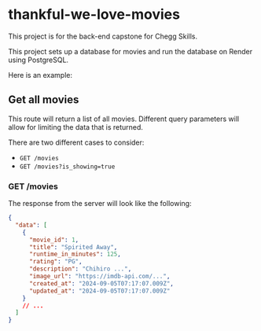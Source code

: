 # thankful-we-love-movies

This project is for the back-end capstone for Chegg Skills.

This project sets up a database for movies and run the database on Render using PostgreSQL.

Here is an example:

## Get all movies

This route will return a list of all movies. Different query parameters will allow for limiting the data that is returned.

There are two different cases to consider:

- `GET /movies`
- `GET /movies?is_showing=true`

### GET /movies

The response from the server will look like the following:

```json
{
  "data": [
    {
      "movie_id": 1,
      "title": "Spirited Away",
      "runtime_in_minutes": 125,
      "rating": "PG",
      "description": "Chihiro ...",
      "image_url": "https://imdb-api.com/...",
      "created_at": "2024-09-05T07:17:07.009Z",
      "updated_at": "2024-09-05T07:17:07.009Z"
    }
    // ...
  ]
}

